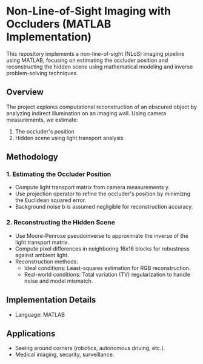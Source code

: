 # Non-Line-of-Sight Imaging with Occluders (MATLAB Implementation)
This repository implements a non-line-of-sight (NLoS) imaging pipeline using MATLAB, focusing on estimating the occluder position and reconstructing the hidden scene using mathematical modeling and inverse problem-solving techniques.

## Overview 
The project explores computational reconstruction of an obscured object by analyzing indirect illumination on an imaging wall. Using camera measurements, we estimate:
1. The occluder's position
2. Hidden scene using light transport analysis

## Methodology
### 1. Estimating the Occluder Position
- Compute light transport matrix from camera measurements y.
- Use projection operator to refine the occluder's position by minimizng the Euclidean squared error.
- Background noise b is assumed negligible for reconstruction accuracy.

### 2. Reconstructing the Hidden Scene
- Use Moore-Penrose pseudoinverse to approximate the inverse of the light transport matrix.
- Compute pixel differences in neighboring 16x16 blocks for robustness against ambient light.
- Reconstruction methods:
  - Ideal conditions: Least-squares estimation for RGB reconstruction.
  - Real-world conditions: Total variation (TV) regularization to handle noise and model mismatch.

## Implementation Details
- Language: MATLAB

## Applications
- Seeing around corners (robotics, autonomous driving, etc.).
- Medical imaging, security, surveillance.
